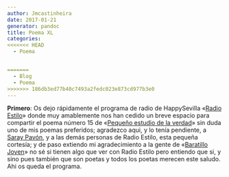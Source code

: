 ```yaml
---
author: Jmcastinheira
date: 2017-01-21
generator: pandoc
title: Poema XL
categories:
<<<<<<< HEAD
  - Poema


=======
  - Blog
  - Poema
>>>>>>> 186db3ed77b40c7493a2fedc023e873cd977b3e0
---
```




**Primero**: Os dejo rápidamente el programa de radio de HappySevilla
«[Radio
Estilo](http://www.happysevilla.com/?section=content-view&content=56)»
donde muy amablemente nos han cedido un breve espacio para compartir el
poema número 15 de «[Pequeño estudio de la
verdad](http://entelequia.bligoo.com/content/view/452552/Libro_Pequeno_estudio_de_la_verdad.html)»
sin duda uno de mis poemas preferidos; agradezco aqui, y lo tenía
pendiente, a [Saray Pavón](http://engelpie.blogspot.com/), y a las demás
personas de Radio Estilo, esta pequeña cortesía; y de paso extiendo mi
agradecimiento a la gente de «[Baratillo
Joven](http://creaccionpoetica.blogspot.com/)» no sé si tienen algo que
ver con Radio Estilo pero entiendo que si, y sino pues también que son
poetas y todos los poetas merecen este saludo. Ahi os queda el programa.

